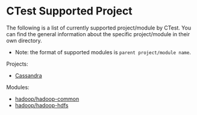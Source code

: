 # CTest Supported Project
The following is a list of currently supported project/module by CTest. You can find the general information about the specific project/module in their own directory.
- Note: the format of supported modules is `parent project/module name`.

Projects:
- [Cassandra](./cassandra/README.md)

Modules:
- [hadoop/hadoop-common](./hadoop-common/README.md)
- [hadoop/hadoop-hdfs](./hadoop-hdfs/README.md)